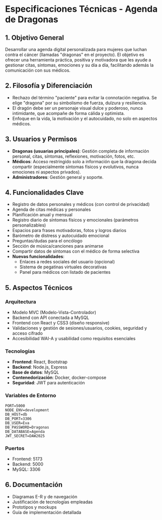# Especificaciones Técnicas - Agenda de Dragonas

## 1. Objetivo General
Desarrollar una agenda digital personalizada para mujeres que luchan contra el cáncer (llamadas "dragonas" en el proyecto). El objetivo es ofrecer una herramienta práctica, positiva y motivadora que les ayude a gestionar citas, síntomas, emociones y su día a día, facilitando además la comunicación con sus médicos.

## 2. Filosofía y Diferenciación
- Rechazo del término "paciente" para evitar la connotación negativa. Se elige "dragona" por su simbolismo de fuerza, dulzura y resiliencia.
- El dragón debe ser un personaje visual dulce y poderoso, nunca intimidante, que acompañe de forma cálida y optimista.
- Enfoque en la vida, la motivación y el autocuidado, no solo en aspectos médicos.

## 3. Usuarios y Permisos
- **Dragonas (usuarias principales)**: Gestión completa de información personal, citas, síntomas, reflexiones, motivación, fotos, etc.
- **Médicos**: Acceso restringido solo a información que la dragona decida compartir (especialmente síntomas físicos y evolutivos, nunca emociones ni aspectos privados).
- **Administradores**: Gestión general y soporte.

## 4. Funcionalidades Clave
- Registro de datos personales y médicos (con control de privacidad)
- Agenda de citas médicas y personales
- Planificación anual y mensual
- Registro diario de síntomas físicos y emocionales (parámetros personalizables)
- Espacios para frases motivadoras, fotos y logros diarios
- Barómetro de distress y autocuidado emocional
- Preguntas/dudas para el oncólogo
- Sección de música/canciones para animarse 
- Compartir datos de síntomas con el médico de forma selectiva
- **Nuevas funcionalidades**:
  - Enlaces a redes sociales del usuario (opcional)
  - Sistema de pegatinas virtuales decorativas
  - Panel para médicos con listado de pacientes

## 5. Aspectos Técnicos
### Arquitectura
- Modelo MVC (Modelo-Vista-Controlador)
- Backend con API conectada a MySQL
- Frontend con React y CSS3 (diseño responsive)
- Validaciones y gestión de sesiones/usuarios, cookies, seguridad y acceso cifrado
- Accesibilidad WAI-A y usabilidad como requisitos esenciales

### Tecnologías
- **Frontend**: React, Bootstrap
- **Backend**: Node.js, Express
- **Base de datos**: MySQL
- **Contenedorización**: Docker, docker-compose
- **Seguridad**: JWT para autenticación

### Variables de Entorno
```
PORT=5000
NODE_ENV=development
DB_HOST=db
DB_PORT=3306
DB_USER=Eva
DB_PASSWORD=Dragonas
DB_DATABASE=Agenda
JWT_SECRET=DAW2025
```

### Puertos
- Frontend: 5173
- Backend: 5000
- MySQL: 3306

## 6. Documentación
- Diagramas E-R y de navegación
- Justificación de tecnologías empleadas
- Prototipos y mockups
- Guía de implementación detallada
